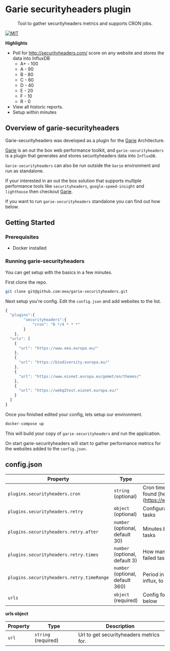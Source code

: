 # Garie securityheaders plugin

<p align="center">
  <p align="center">Tool to gather securityheaders metrics and supports CRON jobs.<p>
    <a href="https://opensource.org/licenses/MIT"><img src="https://img.shields.io/badge/License-MIT-yellow.svg" alt="MIT"></a>
  </p>
</p>

**Highlights**

-   Poll for http://securityheaders.com/ score on any website and stores the data into InfluxDB
    *  A+ - 100
    *  A  - 90
    *  B  - 80
    *  C  - 60
    *  D  - 40
    *  E  - 20
    *  F  - 10
    *  R  - 0
-   View all historic reports.
-   Setup within minutes

## Overview of garie-securityheaders

Garie-securityheaders was developed as a plugin for the [Garie](https://github.com/boyney123/garie) Architecture.

[Garie](https://github.com/boyney123/garie) is an out the box web performance toolkit, and `garie-securityheaders` is a plugin that generates and stores securityheaders data into `InfluxDB`.

`Garie-securityheaders` can also be run outside the `Garie` environment and run as standalone.

If your interested in an out the box solution that supports multiple performance tools like `securityheaders`, `google-speed-insight` and `lighthouse` then checkout [Garie](https://github.com/boyney123/garie).

If you want to run `garie-securityheaders` standalone you can find out how below.

## Getting Started

### Prerequisites

-   Docker installed

### Running garie-securityheaders

You can get setup with the basics in a few minutes.

First clone the repo.

```sh
git clone git@github.com:eea/garie-securityheaders.git
```

Next setup you're config. Edit the `config.json` and add websites to the list.

```javascript
{
  "plugins":{
        "securityheaders":{
            "cron": "0 */4 * * *"
        }
    },
  "urls": [
    {
      "url": "https://www.eea.europa.eu/"
    },
    {
      "url": "https://biodiversity.europa.eu/"
    },
    {
      "url": "https://www.eionet.europa.eu/gemet/en/themes/"
    },
    {
      "url": "https://webq2test.eionet.europa.eu/"
    }
  ]
}
```

Once you finished edited your config, lets setup our environment.

```sh
docker-compose up
```

This will build your copy of `garie-securityheaders` and run the application.

On start garie-securityheaders will start to gather performance metrics for the websites added to the `config.json`.

## config.json

| Property | Type                | Description                                                                          |
| -------- | ------------------- | ------------------------------------------------------------------------------------ |
| `plugins.securityheaders.cron`   | `string` (optional) | Cron timer. Supports syntax can be found [here].(https://www.npmjs.com/package/cron) |
| `plugins.securityheaders.retry`   | `object` (optional) | Configuration how to retry the failed tasks |
| `plugins.securityheaders.retry.after`   | `number` (optional, default 30) | Minutes before we retry to execute the tasks |
| `plugins.securityheaders.retry.times`   | `number` (optional, default 3) | How many time to retry to execute the failed tasks |
| `plugins.securityheaders.retry.timeRange`   | `number` (optional, default 360) | Period in minutes to be checked in influx, to know if a task failed |
| `urls`   | `object` (required) | Config for securityheaders. More detail below                                            |

**urls object**

| Property | Type                | Description                         |
| -------- | ------------------- | ----------------------------------- |
| `url`    | `string` (required) | Url to get securityheaders metrics for. |
